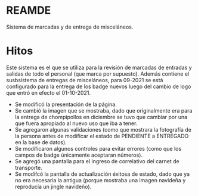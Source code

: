 # REAMDE

Sistema de marcadas y de entrega de misceláneos.

# Hitos

Este sistema es el que se utiliza para la revisión de marcadas de entradas y salidas de todo el personal (que marca por supuesto). Además contiene el susbsistema de entregas de misceláneos, para 09-2021 se está configurado para la entrega de los badge nuevos luego del cambio de logo que entró en efecto el 01-10-2021.

- Se modificó la presentación de la página.
- Se cambió la imagen que se mostraba, dado que originalmente era para la entrega de chompipollos en diciembre se tuvo que cambiar por una que fuera apropiado al nuevo uso que iba a tener.
- Se agregaron algunas validaciones (como que mostrara la fotografía de la persona antes de modificar el estado de PENDIENTE a ENTREGADO en la base de datos).
- Se modificaron algunos controles para evitar errores (como que los campos de badge únicamente aceptaran números).
- Se agregó una pantalla para el ingreso de correlativo del carnet de transporte.
- Se modifcó la pantalla de actualización éxitosa de estado, dado que ya no era necesaria la antigua (porque mostraba una imagen navideña y reproducía un jingle navideño).